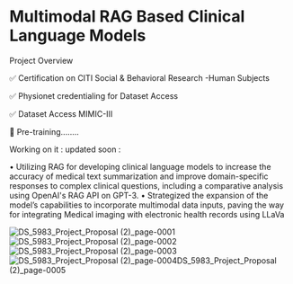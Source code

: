 # Multimodal RAG Based Clinical Language Models

Project Overview

✅    Certification on CITI Social & Behavioral Research -Human Subjects 

✅    Physionet  credentialing for Dataset Access 

✅    Dataset Access MIMIC-III

🔄     Pre-training........

Working on it : updated soon :


• Utilizing RAG for developing clinical language models to increase the accuracy of medical text summarization and improve
domain-specific responses to complex clinical questions, including a comparative analysis using OpenAI's RAG API on GPT-3.
• Strategized the expansion of the model’s capabilities to incorporate multimodal data inputs, paving the way for integrating
Medical imaging with electronic health records using LLaVa


![DS_5983_Project_Proposal (2)_page-0001](https://github.com/DhruvMiyani/Multimodal-RAG-Based-Clinical-Language-Models/assets/54111873/e83deee5-339f-4a42-ba9c-fcf90f85a06a)
![DS_5983_Project_Proposal (2)_page-0002](https://github.com/DhruvMiyani/Multimodal-RAG-Based-Clinical-Language-Models/assets/54111873/0e76ef05-104d-4d33-8f81-4aaafec113fb)
![DS_5983_Project_Proposal (2)_page-0003](https://github.com/DhruvMiyani/Multimodal-RAG-Based-Clinical-Language-Models/assets/54111873/ecf7a2e4-9e45-48e2-b819-a0f434df409c)
![DS_5983_Project_Proposal (2)_page-0004![DS_5983_Project_Proposal (2)_page-0005](https://github.com/DhruvMiyani/Multimodal-RAG-Based-Clinical-Language-Models/assets/54111873/12559f62-e2f3-4bf5-b369-fb593a80da11)
](https://github.com/DhruvMiyani/Multimodal-RAG-Based-Clinical-Language-Models/assets/54111873/0b77b892-dd65-4a0e-a355-4b730e0ac09b)


